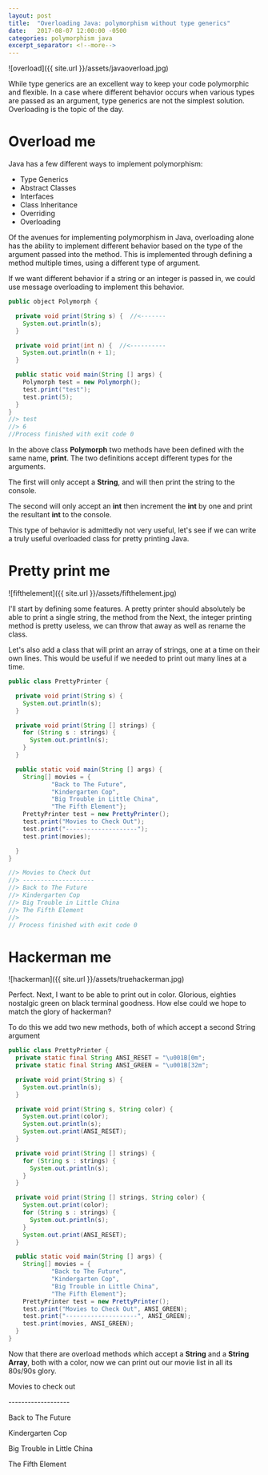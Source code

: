 ```yaml
---
layout: post
title:  "Overloading Java: polymorphism without type generics"
date:   2017-08-07 12:00:00 -0500
categories: polymorphism java
excerpt_separator: <!--more-->
---
```



![overload]({{ site.url }}/assets/javaoverload.jpg)

While type generics are an excellent way to keep your code polymorphic and flexible.  In a case where different behavior occurs when various types are passed as an argument, type generics are not the simplest solution. Overloading is the topic of the day.

<!--more-->

# Overload me

Java has a few different ways to implement polymorphism:

- Type Generics
- Abstract Classes 
- Interfaces
- Class Inheritance
- Overriding
- Overloading

Of the avenues for implementing polymorphism in Java, overloading alone has the ability to implement different behavior based on the type of the argument passed into the method.  This is implemented through defining a method multiple times, using a different type of argument. 

If we want different behavior if a string or an integer is passed in, we could use message overloading to implement this behavior.


``` java
public object Polymorph {

  private void print(String s) {  //<-------
    System.out.println(s);
  }

  private void print(int n) {  //<----------
    System.out.println(n + 1);
  }

  public static void main(String [] args) {
    Polymorph test = new Polymorph();
    test.print("test");
    test.print(5);
  }
}
//> test
//> 6
//Process finished with exit code 0
```  

In the above class **Polymorph** two methods have been defined with the same name, **print**.  The two definitions accept different types for the arguments. 

The first will only accept a **String**, and will then print the string to the console. 

The second will only accept an **int** then increment the **int** by one and print the resultant **int** to the console. 

This type of behavior is admittedly not very useful, let's see if we can write a truly useful overloaded class for pretty printing Java.


# Pretty print me

![fifthelement]({{ site.url }}/assets/fifthelement.jpg)

I'll start by defining some features. A pretty printer should absolutely be able to print a single string, the method from the   Next, the integer printing method is pretty useless, we can throw that away as well as rename the class.

Let's also add a class that will print an array of strings, one at a time on their own lines.  This would be useful if we needed to print out many lines at a time.

``` java
public class PrettyPrinter {

  private void print(String s) {
    System.out.println(s);
  }

  private void print(String [] strings) {
    for (String s : strings) {
      System.out.println(s);
    }
  }

  public static void main(String [] args) {
    String[] movies = {
            "Back to The Future",
            "Kindergarten Cop",
            "Big Trouble in Little China",
            "The Fifth Element"};
    PrettyPrinter test = new PrettyPrinter();
    test.print("Movies to Check Out");
    test.print("--------------------");
    test.print(movies);

  }
}

//> Movies to Check Out
//> --------------------
//> Back to The Future
//> Kindergarten Cop
//> Big Trouble in Little China
//> The Fifth Element
//>
// Process finished with exit code 0
```
# Hackerman me

![hackerman]({{ site.url }}/assets/truehackerman.jpg)

Perfect.  Next, I want to be able to print out in color.  Glorious, eighties nostalgic green on black terminal goodness. How else could we hope to match the glory of hackerman?

To do this we add two new methods, both of which accept a second String argument 

``` java 
public class PrettyPrinter {
  private static final String ANSI_RESET = "\u001B[0m";
  private static final String ANSI_GREEN = "\u001B[32m";

  private void print(String s) {
    System.out.println(s);
  }

  private void print(String s, String color) {
    System.out.print(color);
    System.out.println(s);
    System.out.print(ANSI_RESET);
  }

  private void print(String [] strings) {
    for (String s : strings) {
      System.out.println(s);
    }
  }

  private void print(String [] strings, String color) {
    System.out.print(color);
    for (String s : strings) {
      System.out.println(s);
    }
    System.out.print(ANSI_RESET);
  }

  public static void main(String [] args) {
    String[] movies = {
            "Back to The Future",
            "Kindergarten Cop",
            "Big Trouble in Little China",
            "The Fifth Element"};
    PrettyPrinter test = new PrettyPrinter();
    test.print("Movies to Check Out", ANSI_GREEN);
    test.print("--------------------", ANSI_GREEN);
    test.print(movies, ANSI_GREEN);
  }
}
```

Now that there are overload methods which accept a **String** and a **String Array**, both with a color, now we can print out our movie list in all its 80s/90s glory.

<div class="console-emulator">
  <p>Movies to check out</p>
  <p>-------------------</p>
  <p>Back to The Future</p>
  <p>Kindergarten Cop</p>
  <p>Big Trouble in Little China</p>
  <p>The Fifth Element</p>
</div>






